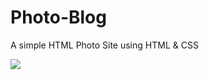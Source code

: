 # Photo-Blog
A simple HTML Photo Site using HTML & CSS

<picture>
<img src="https://lh3.googleusercontent.com/665jeKeJEfhg_mjXXqPJvz4qj0uAR_gekOt3j7RO32aVn1YRKAk5KZgFrcCg2kZ2QbSjx9akcmb0l7ru0ejzw5rfDWKWcr7ZVr4g53vm_CLrY9UuZ0ujzQ8Ymoz3_KtYdsIyBKIg1g=w2400"

</picture>
